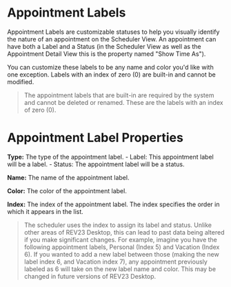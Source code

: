 # Appointment Labels

Appointment Labels are customizable statuses to help you visually identify the nature of an appointment on the Scheduler View. An appointment can have both a Label and a Status (in the Scheduler View as well as the Appointment Detail View this is the property named "Show Time As").

You can customize these labels to be any name and color you'd like with one exception. Labels with an index of zero (0) are built-in and cannot be modified. 

> The appointment labels that are built-in are required by the system and cannot be deleted or renamed. These are the labels with an index of zero (0).

# Appointment Label Properties

**Type:** The type of the appointment label.
    - Label: This appointment label will be a label.
    - Status: The appointment label will be a status.

**Name:** The name of the appointment label.

**Color:** The color of the appointment label.

**Index:** The index of the appointment label. The index specifies the order in which it appears in the list.

> The scheduler uses the index to assign its label and status. Unlike other areas of REV23 Desktop, this can lead to past data being altered if you make significant changes. For example, imagine you have the following appointment labels, Personal (Index 5) and Vacation (Index 6). If you wanted to add a new label between those (making the new label index 6, and Vacation index 7), any appointment previously labeled as 6 will take on the new label name and color. This may be changed in future versions of REV23 Desktop.